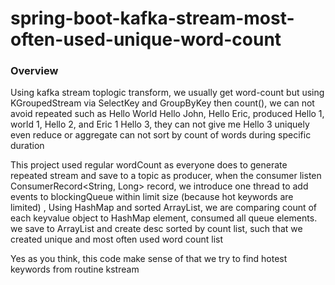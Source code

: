 # spring-boot-kafka-stream-most-often-used-unique-word-count

### Overview
Using kafka stream toplogic transform, we usually get word-count but using KGroupedStream via SelectKey and GroupByKey then count(), we can not
avoid repeated such as Hello World Hello John, Hello Eric, produced Hello 1, world 1, Hello 2, and Eric 1 Hello 3, they can not give me Hello 3 
uniquely even reduce or aggregate can not sort by count of words during specific duration

This project used regular wordCount as everyone does to generate repeated stream and save to a topic as producer, when the consumer listen ConsumerRecord<String, Long> record, we introduce one thread to add events to blockingQueue within limit size (because hot keywords are limited) , 
Using HashMap and sorted ArrayList, we are comparing count of each keyvalue object to HashMap element, consumed all queue elements. we  save to
ArrayList and create desc sorted by count list, such that we created unique and most often used word count list

Yes as you think, this code make sense of that we try to find hotest keywords from routine kstream
